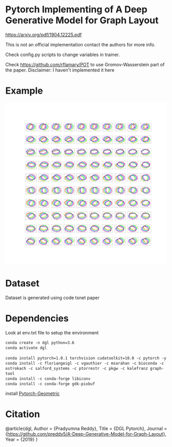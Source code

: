 # Pytorch Implementing of A Deep Generative Model for Graph Layout

https://arxiv.org/pdf/1904.12225.pdf

This is not an official implementation  contact the authors for more info.

Check config.py scripts to change variables in trainer.

Check https://github.com/rflamary/POT to use Gromov-Wasserstein part of the paper. Disclaimer: I haven't implemented it here

# Example
<p float="left">
    <img src="teaser.png"/>
</p>

# Dataset
Dataset is generated using code  tsnet paper


# Dependencies

Look at env.txt file to setup the environment

```
conda create -n dgl python=3.6
conda activate dgl

conda install pytorch=1.0.1 torchvision cudatoolkit=10.0 -c pytorch -y
conda install -c floriangeigl -c vgauthier -c msarahan -c bioconda -c ostrokach -c salford_systems -c ptorrestr -c pkgw -c kalefranz graph-tool
conda install -c conda-forge libiconv
conda install -c conda-forge gdk-pixbuf
```
install [Pytorch-Geometric](https://github.com/rusty1s/pytorch_geometric)

# Citation
@article{dgl,
      Author = {Pradyumna Reddy},
      Title = {DGL Pytorch},
      Journal = {https://github.com/preddy5/A-Deep-Generative-Model-for-Graph-Layout},
      Year = {2019}
}
